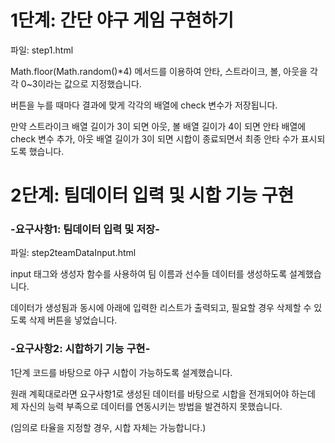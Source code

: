 # 1단계: 간단 야구 게임 구현하기

파일: step1.html

Math.floor(Math.random()*4) 메서드를 이용하여 안타, 스트라이크, 볼, 아웃을 각각 0~3이라는 값으로 지정했습니다.

버튼을 누를 때마다 결과에 맞게 각각의 배열에 check 변수가 저장됩니다.

만약 스트라이크 배열 길이가 3이 되면 아웃, 볼 배열 길이가 4이 되면 안타 배열에 check 변수 추가, 아웃 배열 길이가 3이 되면 시합이 종료되면서 최종 안타 수가 표시되도록 했습니다.

# 2단계: 팀데이터 입력 및 시합 기능 구현

### -요구사항1: 팀데이터 입력 및 저장-

파일: step2teamDataInput.html

input 태그와 생성자 함수를 사용하여 팀 이름과 선수들 데이터를 생성하도록 설계했습니다.

데이터가 생성됨과 동시에 아래에 입력한 리스트가 출력되고, 필요할 경우 삭제할 수 있도록 삭제 버튼을 넣었습니다.

### -요구사항2: 시합하기 기능 구현-

1단계 코드를 바탕으로 야구 시합이 가능하도록 설계했습니다.

원래 계획대로라면 요구사항1로 생성된 데이터를 바탕으로 시합을 전개되어야 하는데 제 자신의 능력 부족으로 데이터를 연동시키는 방법을 발견하지 못했습니다.

(임의로 타율을 지정할 경우, 시합 자체는 가능합니다.)

